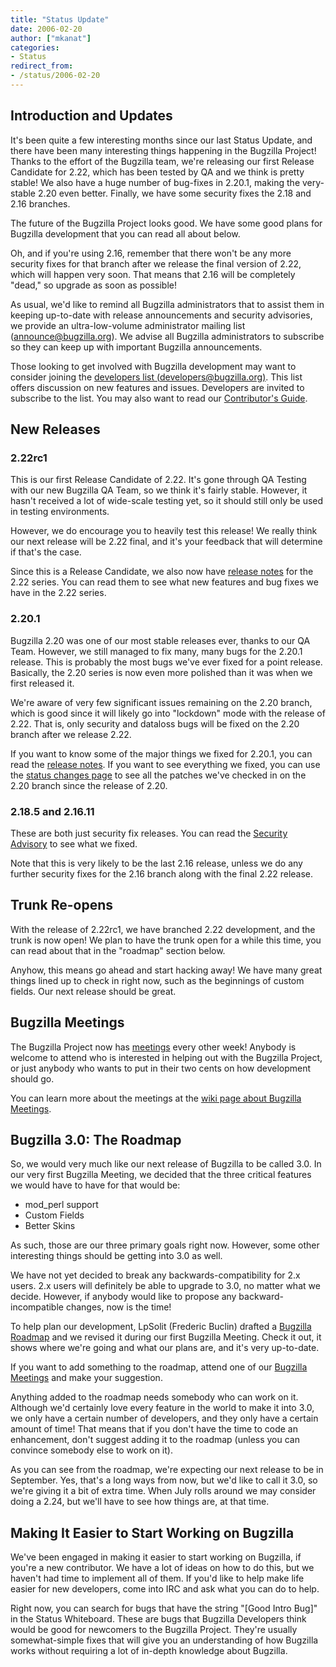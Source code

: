 ```yaml
---
title: "Status Update"
date: 2006-02-20
author: ["mkanat"]
categories:
- Status
redirect_from:
- /status/2006-02-20
---
```


## Introduction and Updates

It's been quite a few interesting months since our last Status Update, and there have been many interesting things happening in the Bugzilla Project! Thanks to the effort of the Bugzilla team, we're releasing our first Release Candidate for 2.22, which has been tested by QA and we think is pretty stable! We also have a huge number of bug-fixes in 2.20.1, making the very-stable 2.20 even better. Finally, we have some security fixes the 2.18 and 2.16 branches.

The future of the Bugzilla Project looks good. We have some good plans for Bugzilla development that you can read all about below.

Oh, and if you're using 2.16, remember that there won't be any more security fixes for that branch after we release the final version of 2.22, which will happen very soon. That means that 2.16 will be completely "dead," so upgrade as soon as possible!

As usual, we'd like to remind all Bugzilla administrators that to assist them in keeping up-to-date with release announcements and security advisories, we provide an ultra-low-volume administrator mailing list ([announce@bugzilla.org](https://lists.bugzilla.org/listinfo/announce)). We advise all Bugzilla administrators to subscribe so they can keep up with important Bugzilla announcements.

Those looking to get involved with Bugzilla development may want to consider joining the [developers list (developers@bugzilla.org)](https://lists.bugzilla.org/listinfo/developers). This list offers discussion on new features and issues. Developers are invited to subscribe to the list. You may also want to read our [Contributor's Guide](https://www.bugzilla.org/docs/contributor.html).

## New Releases

### 2.22rc1

This is our first Release Candidate of 2.22\. It's gone through QA Testing with our new Bugzilla QA Team, so we think it's fairly stable. However, it hasn't received a lot of wide-scale testing yet, so it should still only be used in testing environments.

However, we do encourage you to heavily test this release! We really think our next release will be 2.22 final, and it's your feedback that will determine if that's the case.

Since this is a Release Candidate, we also now have [release notes](/releases/2.22/) for the 2.22 series. You can read them to see what new features and bug fixes we have in the 2.22 series.

### 2.20.1

Bugzilla 2.20 was one of our most stable releases ever, thanks to our QA Team. However, we still managed to fix many, many bugs for the 2.20.1 release. This is probably the most bugs we've ever fixed for a point release. Basically, the 2.20 series is now even more polished than it was when we first released it.

We're aware of very few significant issues remaining on the 2.20 branch, which is good since it will likely go into "lockdown" mode with the release of 2.22\. That is, only security and dataloss bugs will be fixed on the 2.20 branch after we release 2.22.

If you want to know some of the major things we fixed for 2.20.1, you can read the [release notes](/releases/2.20.1/). If you want to see everything we fixed, you can use the [status changes page](https://github.com/bugzilla/bugzilla/compare/2.20) to see all the patches we've checked in on the 2.20 branch since the release of 2.20.

### 2.18.5 and 2.16.11

These are both just security fix releases. You can read the [Security Advisory](/security/2.18.4/) to see what we fixed.

Note that this is very likely to be the last 2.16 release, unless we do any further security fixes for the 2.16 branch along with the final 2.22 release.

## Trunk Re-opens

With the release of 2.22rc1, we have branched 2.22 development, and the trunk is now open! We plan to have the trunk open for a while this time, you can read about that in the "roadmap" section below.

Anyhow, this means go ahead and start hacking away! We have many great things lined up to check in right now, such as the beginnings of custom fields. Our next release should be great.

## Bugzilla Meetings

The Bugzilla Project now has [meetings](https://wiki.mozilla.org/Bugzilla:Meetings) every other week! Anybody is welcome to attend who is interested in helping out with the Bugzilla Project, or just anybody who wants to put in their two cents on how development should go.

You can learn more about the meetings at the [wiki page about Bugzilla Meetings](https://wiki.mozilla.org/Bugzilla:Meetings).

## Bugzilla 3.0: The Roadmap

So, we would very much like our next release of Bugzilla to be called 3.0\. In our very first Bugzilla Meeting, we decided that the three critical features we would have to have for that would be:

*   mod_perl support
*   Custom Fields
*   Better Skins

As such, those are our three primary goals right now. However, some other interesting things should be getting into 3.0 as well.

We have not yet decided to break any backwards-compatibility for 2.x users. 2.x users will definitely be able to upgrade to 3.0, no matter what we decide. However, if anybody would like to propose any backward-incompatible changes, now is the time!

To help plan our development, LpSolit (Frederic Buclin) drafted a [Bugzilla Roadmap](https://wiki.mozilla.org/Bugzilla:Roadmap) and we revised it during our first Bugzilla Meeting. Check it out, it shows where we're going and what our plans are, and it's very up-to-date.

If you want to add something to the roadmap, attend one of our [Bugzilla Meetings](https://wiki.mozilla.org/Bugzilla:Meetings) and make your suggestion.

Anything added to the roadmap needs somebody who can work on it. Although we'd certainly love every feature in the world to make it into 3.0, we only have a certain number of developers, and they only have a certain amount of time! That means that if you don't have the time to code an enhancement, don't suggest adding it to the roadmap (unless you can convince somebody else to work on it).

As you can see from the roadmap, we're expecting our next release to be in September. Yes, that's a long ways from now, but we'd like to call it 3.0, so we're giving it a bit of extra time. When July rolls around we may consider doing a 2.24, but we'll have to see how things are, at that time.

## Making It Easier to Start Working on Bugzilla

We've been engaged in making it easier to start working on Bugzilla, if you're a new contributor. We have a lot of ideas on how to do this, but we haven't had time to implement all of them. If you'd like to help make life easier for new developers, come into IRC and ask what you can do to help.

Right now, you can search for bugs that have the string "[Good Intro Bug]" in the Status Whiteboard. These are bugs that Bugzilla Developers think would be good for newcomers to the Bugzilla Project. They're usually somewhat-simple fixes that will give you an understanding of how Bugzilla works without requiring a lot of in-depth knowledge about Bugzilla.
